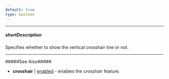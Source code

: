 ```yaml
---
default: true
type: boolean
---
```

---
##### shortDescription
Specifies whether to show the vertical crosshair line or not.

---
#####See Also#####
- **crosshair** | [enabled](/api-reference/20%20Data%20Visualization%20Widgets/10%20dxChart/1%20Configuration/crosshair/enabled.md '/Documentation/ApiReference/Data_Visualization_Widgets/dxChart/Configuration/crosshair/#enabled') - enables the crosshair feature.